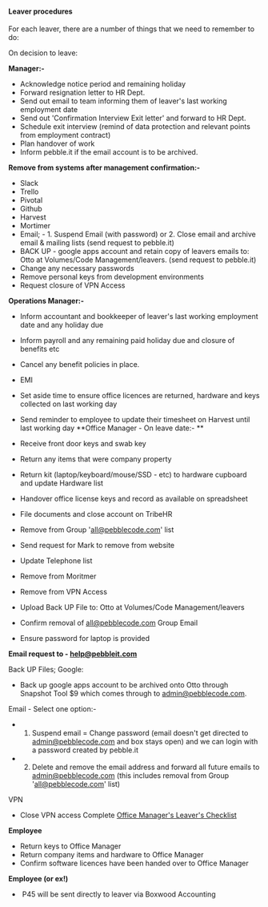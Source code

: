 #### Leaver procedures

For each leaver, there are a number of things that we need to remember to do: 

On decision to leave: 

**Manager:-**

- Acknowledge notice period and remaining holiday
- Forward resignation letter to HR Dept.
- Send out email to team informing them of leaver's last working employment date
- Send out 'Confirmation Interview Exit letter' and forward to HR Dept.
- Schedule exit interview (remind of data protection and relevant points from employment contract)
- Plan handover of work
- Inform pebble.it if the email account is to be archived.

**Remove from systems after management confirmation:-**

- Slack
- Trello
- Pivotal 
- Github
- Harvest   
- Mortimer
- Email; - 1. Suspend Email (with password) or 2. Close email and archive email & mailing lists (send request to pebble.it)
- BACK UP - google apps account and retain copy of leavers emails to: Otto at Volumes/Code Management/leavers. (send request to pebble.it)
- Change any necessary passwords
- Remove personal keys from development environments 
- Request closure of VPN Access

**Operations Manager:-**

- Inform accountant and bookkeeper of leaver's last working employment date and any holiday due
- Inform payroll and any remaining paid holiday due and closure of benefits etc
- Cancel any benefit policies in place.
- EMI
- Set aside time to ensure office licences are returned, hardware and keys collected on last working day
- Send reminder to employee to update their timesheet on Harvest until last working day
**Office Manager - On leave date:- **  

- Receive front door keys and swab key
- Return any items that were company property
- Return kit (laptop/keyboard/mouse/SSD - etc) to hardware cupboard and update Hardware list
- Handover office license keys and record as available on spreadsheet
- File documents and close account on TribeHR
- Remove from Group 'all@pebblecode.com' list 
- Send request for Mark to remove from website
- Update Telephone list
- Remove from Moritmer 
- Remove from VPN Access
- Upload Back UP File to: Otto at Volumes/Code Management/leavers
- Confirm removal of all@pebblecode.com Group Email
- Ensure password for laptop is provided

**Email request to - help@pebbleit.com**

Back UP Files; Google:

- Back up google apps account to be archived onto Otto through Snapshot Tool $9 which comes through to admin@pebblecode.com.

Email - Select one option:-

- 1. Suspend email = Change password (email doesn't get directed to admin@pebblecode.com and box stays open) and we can login with a password created by pebble.it
- 2. Delete and remove the email address and forward all future emails to admin@pebblecode.com (this includes removal from Group 'all@pebblecode.com' list)

VPN

- Close VPN access
Complete [Office Manager's Leaver's Checklist](https://docs.google.com/a/pebblecode.com/document/d/1xRX3UafMH7NRv417x1mqaU7o-fWrcmpCGTmQ7d_YhBE/edit)  

**Employee**

- Return keys to Office Manager 
- Return company items and hardware to Office Manager
- Confirm software licences have been handed over to Office Manager

**Employee (or ex!)**

-  P45 will be sent directly to leaver via Boxwood Accounting
